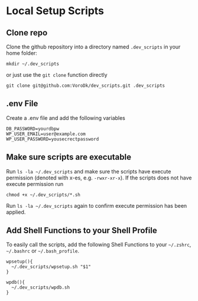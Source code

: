 # Local Setup Scripts

## Clone repo
Clone the github repository into a directory named `.dev_scripts` in your home folder:
```
mkdir ~/.dev_scripts
```
or just use the `git clone` function directly
```
git clone git@github.com:VoroDk/dev_scripts.git .dev_scripts
```

## .env File
Create a .env file and add the following variables
```
DB_PASSWORD=yourdbpw
WP_USER_EMAIL=user@example.com
WP_USER_PASSWORD=yousecrectpassword
```

## Make sure scripts are executable

Run `ls -la ~/.dev_scripts` and make sure the scripts have execute permission (denoted with x-es, e.g. `-rwxr-xr-x`).
If the scripts does not have execute permission run
```
chmod +x ~/.dev_scripts/*.sh
```
Run `ls -la ~/.dev_scripts` again to confirm execute permission has been applied.

## Add Shell Functions to your Shell Profile
To easily call the scripts, add the following Shell Functions to your `~/.zshrc`, `~/.bashrc` or `~/.bash_profile`.

```
wpsetup(){
  ~/.dev_scripts/wpsetup.sh "$1"
}

wpdb(){
  ~/.dev_scripts/wpdb.sh
}
```
